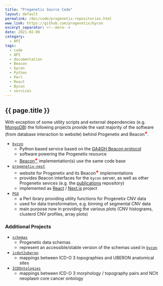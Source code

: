 ```yaml
---
title: "Progenetix Source Code"
layout: default
permalink: /doc/code/progenetix-repositories.html
www_link: https://github.com/progenetix/bycon
excerpt_separator: <!--more-->
date: 2021-02-06
category:
  - API
tags:
  - code
  - API
  - documentation
  - Beacon
  - bycon
  - Python
  - Perl
  - React
  - Bycon
  - services
---
```


## {{ page.title }}

With exception of some utility scripts and external dependencies (e.g. [MongoDB](https://www.mongodb.com/try/download/community)) the following projects provide the vast majority of the software (from database interaction to website) behind Progenetix and Beacon<span style="vertical-align: super; color: red; font-weight: 800;">+</span>.

* [`bycon`](https://github.com/progenetix/bycon)
  - Python based service based on the [GA4GH Beacon protocol](http://beacon-project.io)
  - software powering the Progenetix resource
  - [Beacon<span style="vertical-align: super; color: red; font-weight: 800;">+</span>](http://beacon.progenetix.org/ui/) implementation(s) use the same code base
* [`progenetix-next`](https://github.com/progenetix/progenetix-next)
  - website for Progenetix and its Beacon<span style="vertical-align: super; color: red; font-weight: 800;">+</span> implementations
  - provides Beacon interfaces for the `bycon` server, as well as other Progenetix sevices (e.g. the [publications](http://progenetix.org/publications/) repository)
  - implemented as [React](https://reactjs.org) / [Next.js](https://nextjs.org) project
* [`PGX`](https://github.com/progenetix/PGX)
  - a Perl ibrary providing utility functions for Progenetix CNV data
  - used for data transformation, e.g. binning of segmental CNV data
  - main purpose now in providing the various plots (CNV histograms, clusterd CNV profiles, array plots)

### Additional Projects

* [`schemas`](https://github.com/progenetix/schemas)
  - Progenetix data schemas
  - represent an accessible/stable version of the schemas used in [`bycon`](https://github.com/progenetix/bycon)
* [`icdot2uberon`](https://github.com/progenetix/icdot2uberon)
  - mappings between ICD-O 3 topographies and UBERON anatomical sites
* [`ICDOntologies`](https://github.com/progenetix/ICDOntologies)
  - mappings between ICD-O 3 morphology / topography pairs and NCIt neoplasm core
  cancer ontology
